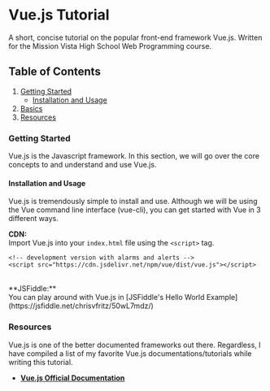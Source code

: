 # Vue.js Tutorial

A short, concise tutorial on the popular front-end framework Vue.js. Written for the Mission Vista High School Web Programming course.

## Table of Contents
1. [Getting Started](#start)
   + [Installation and Usage](#installation)
2. [Basics](#basics)
5. [Resources](#resources)
 


### Getting Started  <a name="start"></a>
 Vue.js is the  Javascript framework. In this section, we will go over the core concepts to and understand and use Vue.js.
 
 #### Installation and Usage <a name="installation"></a>
 Vue.js is tremendously simple to install and use. Although we will be using the Vue command line interface (vue-cli), you can get started with Vue in 3 different ways.
 
 **CDN:** <br>
 Import Vue.js into your `index.html` file using the `<script>` tag. <br>
 
 ```
 <!-- development version with alarms and alerts -->
 <script src="https://cdn.jsdelivr.net/npm/vue/dist/vue.js"></script>
 ```
 
 <br>
 **JSFiddle:** <br>
 You can play around with Vue.js in [JSFiddle's Hello World Example](https://jsfiddle.net/chrisvfritz/50wL7mdz/)











### Resources <a name="resources"></a>
 Vue.js is one of the better documented frameworks out there. Regardless, I have compiled a list of my favorite Vue.js documentations/tutorials while writing this tutorial.
   + **[Vue.js Official Documentation](https://vuejs.org/)**
    

